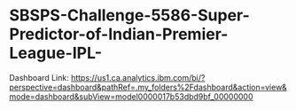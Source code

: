 # SBSPS-Challenge-5586-Super-Predictor-of-Indian-Premier-League-IPL-

Dashboard Link: https://us1.ca.analytics.ibm.com/bi/?perspective=dashboard&pathRef=.my_folders%2Fdashboard&action=view&mode=dashboard&subView=model0000017b53dbd9bf_00000000
